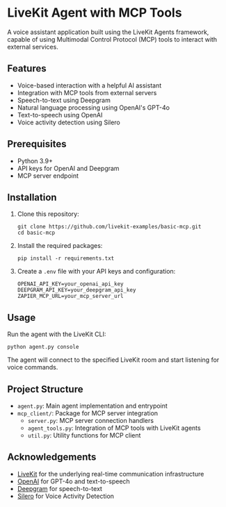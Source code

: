 # LiveKit Agent with MCP Tools

A voice assistant application built using the LiveKit Agents framework, capable of using Multimodal Control Protocol (MCP) tools to interact with external services.

## Features

- Voice-based interaction with a helpful AI assistant
- Integration with MCP tools from external servers
- Speech-to-text using Deepgram
- Natural language processing using OpenAI's GPT-4o
- Text-to-speech using OpenAI
- Voice activity detection using Silero

## Prerequisites

- Python 3.9+
- API keys for OpenAI and Deepgram
- MCP server endpoint

## Installation

1. Clone this repository:
   ```
   git clone https://github.com/livekit-examples/basic-mcp.git
   cd basic-mcp
   ```

2. Install the required packages:
   ```
   pip install -r requirements.txt
   ```

3. Create a `.env` file with your API keys and configuration:
   ```
   OPENAI_API_KEY=your_openai_api_key
   DEEPGRAM_API_KEY=your_deepgram_api_key
   ZAPIER_MCP_URL=your_mcp_server_url
   ```

## Usage

Run the agent with the LiveKit CLI:

```
python agent.py console
```

The agent will connect to the specified LiveKit room and start listening for voice commands.

## Project Structure

- `agent.py`: Main agent implementation and entrypoint
- `mcp_client/`: Package for MCP server integration
  - `server.py`: MCP server connection handlers
  - `agent_tools.py`: Integration of MCP tools with LiveKit agents
  - `util.py`: Utility functions for MCP client

## Acknowledgements

- [LiveKit](https://livekit.io/) for the underlying real-time communication infrastructure
- [OpenAI](https://openai.com/) for GPT-4o and text-to-speech
- [Deepgram](https://deepgram.com/) for speech-to-text
- [Silero](https://github.com/snakers4/silero-vad) for Voice Activity Detection